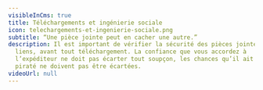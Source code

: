 ```yaml
---
visibleInCms: true
title: Téléchargements et ingénierie sociale
icon: telechargements-et-ingenierie-sociale.png
subtitle: “Une pièce jointe peut en cacher une autre.”
description: Il est important de vérifier la sécurité des pièces jointes et des
  liens, avant tout téléchargement. La confiance que vous accordez à
  l’expéditeur ne doit pas écarter tout soupçon, les chances qu’il ait été
  piraté ne doivent pas être écartées.
videoUrl: null
---
```

